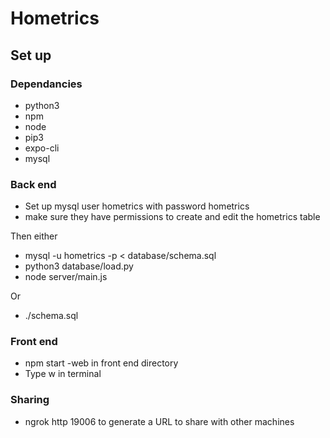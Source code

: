 # Hometrics

## Set up

### Dependancies
* python3
* npm
* node
* pip3
* expo-cli
* mysql

### Back end
* Set up mysql user hometrics with password hometrics
* make sure they have permissions to create and edit the hometrics table

Then either

* mysql -u hometrics -p < database/schema.sql
* python3 database/load.py
* node server/main.js

Or

* ./schema.sql

### Front end
* npm start -web in front end directory
* Type w in terminal

### Sharing

* ngrok http 19006 to generate a URL to share with other machines
